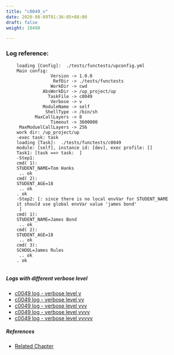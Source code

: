 ```yaml
---
title: "c0049_v"
date: 2020-08-09T01:36:05+88:00
draft: false
weight: 10490

---
```


### Log reference: <no value>

```
    loading [Config]:  ./tests/functests/upconfig.yml
    Main config:
                 Version -> 1.0.0
                  RefDir -> ./tests/functests
                 WorkDir -> cwd
              AbsWorkDir -> /up_project/up
                TaskFile -> c0049
                 Verbose -> v
              ModuleName -> self
               ShellType -> /bin/sh
           MaxCallLayers -> 8
                 Timeout -> 3600000
     MaxModuelCallLayers -> 256
    work dir: /up_project/up
    -exec task: task
    loading [Task]:  ./tests/functests/c0049
    module: [self], instance id: [dev], exec profile: []
    Task1: [task ==> task:  ]
    -Step1:
    cmd( 1):
    STUDENT_NAME=Tom Hanks
     .. ok
    cmd( 2):
    STUDENT_AGE=18
     .. ok
    . ok
    -Step2: [: since there is no local envVar for STUDENT_NAME
    it should use global envVar value 'james bond'
     ]
    cmd( 1):
    STUDENT_NAME=James Bond
     .. ok
    cmd( 2):
    STUDENT_AGE=18
     .. ok
    cmd( 3):
    SCHOOL=James Rules
     .. ok
    . ok
    
```

##### Logs with different verbose level
* [c0049 log - verbose level v](../../logs/c0049_v)
* [c0049 log - verbose level vv](../../logs/c0049_vv)
* [c0049 log - verbose level vvv](../../logs/c0049_vvv)
* [c0049 log - verbose level vvvv](../../logs/c0049_vvvv)
* [c0049 log - verbose level vvvvv](../../logs/c0049_vvvvv)

##### References
* [Related Chapter](../../env-vars/c0049)
